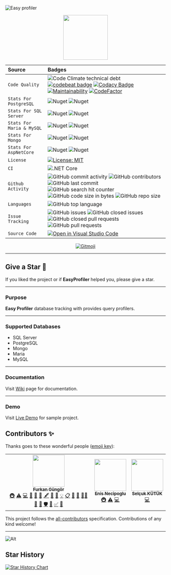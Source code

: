 ![Easy profıler](https://user-images.githubusercontent.com/47147484/145998459-5fdee677-7249-41e9-9185-093d8ed0b417.gif)



<p align="center">
  <img src="https://user-images.githubusercontent.com/47147484/97106329-e885f080-16d1-11eb-9278-e266673cdc67.png" style="max-width:100%;" height="140" />
</p>

| Source     | Badges                |
| :------- | :------------------------- |
| `Code Quality` | ![Code Climate technical debt](https://img.shields.io/codeclimate/tech-debt/furkandeveloper/EasyProfiler) [![codebeat badge](https://codebeat.co/badges/00769841-488a-4d4b-87e9-9f169a0f8557)](https://codebeat.co/projects/github-com-furkandeveloper-easyprofiler-develop) [![Codacy Badge](https://app.codacy.com/project/badge/Grade/fed60a53180f486f8d520c773126d967)](https://www.codacy.com/gh/furkandeveloper/EasyProfiler/dashboard?utm_source=github.com&amp;utm_medium=referral&amp;utm_content=furkandeveloper/EasyProfiler&amp;utm_campaign=Badge_Grade) [![Maintainability](https://api.codeclimate.com/v1/badges/7da8a3efef94f523f2c1/maintainability)](https://codeclimate.com/github/furkandeveloper/EasyProfiler/maintainability) [![CodeFactor](https://www.codefactor.io/repository/github/furkandeveloper/easyprofiler/badge)](https://www.codefactor.io/repository/github/furkandeveloper/easyprofiler) |
| `Stats For PostgreSQL` | ![Nuget](https://img.shields.io/nuget/dt/EasyProfiler.PostgreSQL?label=PostgreSQL%20Downloads) ![Nuget](https://img.shields.io/nuget/v/EasyProfiler.PostgreSQL?label=PostgreSQL) |
| `Stats For SQL Server` | ![Nuget](https://img.shields.io/nuget/dt/EasyProfiler.SQLServer?label=SQLServer%20Downloads) ![Nuget](https://img.shields.io/nuget/v/EasyProfiler.SQLServer?label=SQLServer) |
| `Stats For Maria & MySQL` | ![Nuget](https://img.shields.io/nuget/dt/EasyProfiler.MariaDb?label=MariaDb%20Downloads) ![Nuget](https://img.shields.io/nuget/v/EasyProfiler.MariaDb?label=MariaDb)  |
| `Stats For Mongo` | ![Nuget](https://img.shields.io/nuget/dt/EasyProfiler.Mongo?label=MongoDb%20Downloads) ![Nuget](https://img.shields.io/nuget/v/EasyProfiler.Mongo?label=MongoDb)  |
| `Stats For AspNetCore` | ![Nuget](https://img.shields.io/nuget/dt/EasyProfiler.AspNetCore?label=AspNetCore%20Downloads) ![Nuget](https://img.shields.io/nuget/v/EasyProfiler.AspNetCore?label=AspNetCore)  |
| `License` | [![License: MIT](https://img.shields.io/badge/License-MIT-yellow.svg)](https://opensource.org/licenses/MIT)  |
| `CI` | ![.NET Core](https://github.com/furkandeveloper/EasyProfiler/workflows/.NET%20Core/badge.svg?branch=develop)  |
| `Github Activity` | ![GitHub commit activity](https://img.shields.io/github/commit-activity/y/furkandeveloper/EasyProfiler) ![GitHub contributors](https://img.shields.io/github/contributors/furkandeveloper/EasyProfiler) ![GitHub last commit](https://img.shields.io/github/last-commit/furkandeveloper/EasyProfiler) ![GitHub search hit counter](https://img.shields.io/github/search/furkandeveloper/EasyProfiler/EasyProfiler) ![GitHub code size in bytes](https://img.shields.io/github/languages/code-size/furkandeveloper/EasyProfiler) ![GitHub repo size](https://img.shields.io/github/repo-size/furkandeveloper/EasyProfiler)|
| `Languages` | ![GitHub top language](https://img.shields.io/github/languages/top/furkandeveloper/EasyProfiler) |
| `Issue Tracking` | ![GitHub issues](https://img.shields.io/github/issues/furkandeveloper/EasyProfiler) ![GitHub closed issues](https://img.shields.io/github/issues-closed/furkandeveloper/EasyProfiler) ![GitHub closed pull requests](https://img.shields.io/github/issues-pr-closed/furkandeveloper/EasyProfiler) ![GitHub pull requests](https://img.shields.io/github/issues-pr/furkandeveloper/EasyProfiler) |
| `Source Code` | [![Open in Visual Studio Code](https://open.vscode.dev/badges/open-in-vscode.svg)](https://open.vscode.dev/furkandeveloper/EasyProfiler) |

<p align="center">
  <a href="https://gitmoji.carloscuesta.me">
    <img src="https://img.shields.io/badge/gitmoji-%20😜%20😍-FFDD67.svg?style=flat-square" alt="Gitmoji">
  </a> 
</p>

***

## Give a Star 🌟
If you liked the project or if **EasyProfiler** helped you, please give a star.

***

### Purpose
**Easy Profiler** database tracking with provides query profilers.

***

### Supported Databases
- SQL Server
- PostgreSQL
- Mongo
- Maria
- MySQL

***

### Documentation
Visit [Wiki](https://github.com/furkandeveloper/EasyProfiler/wiki) page for documentation.

***

### Demo
Visit [Live Demo](https://easy-profiler.herokuapp.com/) for sample project.

## Contributors ✨

Thanks goes to these wonderful people ([emoji key](https://allcontributors.org/docs/en/emoji-key)):

<!-- ALL-CONTRIBUTORS-LIST:START - Do not remove or modify this section -->
<!-- prettier-ignore-start -->
<!-- markdownlint-disable -->
<table>
  <tr>
    <td align="center"><a href="https://furkangungor.krawl.me/"><img src="https://avatars.githubusercontent.com/u/47147484?v=4?s=100" width="100px;" alt=""/><br /><sub><b>Furkan Güngör</b></sub></a><br /><a href="#infra-furkandeveloper" title="Infrastructure (Hosting, Build-Tools, etc)">🚇</a> <a href="https://github.com/furkandeveloper/EasyProfiler/commits?author=furkandeveloper" title="Tests">⚠️</a> <a href="https://github.com/furkandeveloper/EasyProfiler/commits?author=furkandeveloper" title="Code">💻</a> <a href="https://github.com/furkandeveloper/EasyProfiler/issues?q=author%3Afurkandeveloper" title="Bug reports">🐛</a> <a href="#blog-furkandeveloper" title="Blogposts">📝</a> <a href="#business-furkandeveloper" title="Business development">💼</a> <a href="#content-furkandeveloper" title="Content">🖋</a> <a href="https://github.com/furkandeveloper/EasyProfiler/commits?author=furkandeveloper" title="Documentation">📖</a> <a href="#design-furkandeveloper" title="Design">🎨</a> <a href="#example-furkandeveloper" title="Examples">💡</a> <a href="#eventOrganizing-furkandeveloper" title="Event Organizing">📋</a> <a href="#ideas-furkandeveloper" title="Ideas, Planning, & Feedback">🤔</a> <a href="#maintenance-furkandeveloper" title="Maintenance">🚧</a> <a href="#mentoring-furkandeveloper" title="Mentoring">🧑‍🏫</a> <a href="https://github.com/furkandeveloper/EasyProfiler/pulls?q=is%3Apr+reviewed-by%3Afurkandeveloper" title="Reviewed Pull Requests">👀</a> <a href="#question-furkandeveloper" title="Answering Questions">💬</a> <a href="#security-furkandeveloper" title="Security">🛡️</a> <a href="#tool-furkandeveloper" title="Tools">🔧</a> <a href="#tutorial-furkandeveloper" title="Tutorials">✅</a> <a href="#talk-furkandeveloper" title="Talks">📢</a></td>
    <td align="center"><a href="http://enisnecipoglu.com"><img src="https://avatars.githubusercontent.com/u/23705418?v=4?s=100" width="100px;" alt=""/><br /><sub><b>Enis Necipoglu</b></sub></a><br /><a href="#infra-enisn" title="Infrastructure (Hosting, Build-Tools, etc)">🚇</a> <a href="https://github.com/furkandeveloper/EasyProfiler/commits?author=enisn" title="Tests">⚠️</a> <a href="https://github.com/furkandeveloper/EasyProfiler/commits?author=enisn" title="Code">💻</a></td>
    <td align="center"><a href="https://selcukkutuk.com"><img src="https://avatars.githubusercontent.com/u/2015168?v=4?s=100" width="100px;" alt=""/><br /><sub><b>Selçuk KÜTÜK</b></sub></a><br /><a href="https://github.com/furkandeveloper/EasyProfiler/commits?author=selcukkutuk" title="Code">💻</a></td>
  </tr>
</table>

<!-- markdownlint-restore -->
<!-- prettier-ignore-end -->

<!-- ALL-CONTRIBUTORS-LIST:END -->

This project follows the [all-contributors](https://github.com/all-contributors/all-contributors) specification. Contributions of any kind welcome!


<hr/>

![Alt](https://repobeats.axiom.co/api/embed/cdb4644b789ed469362899495116074a677e9304.svg "Repobeats analytics image")

## Star History

[![Star History Chart](https://api.star-history.com/svg?repos=furkandeveloper/EasyProfiler&type=Date)](https://star-history.com/#furkandeveloper/EasyProfiler&Date)




